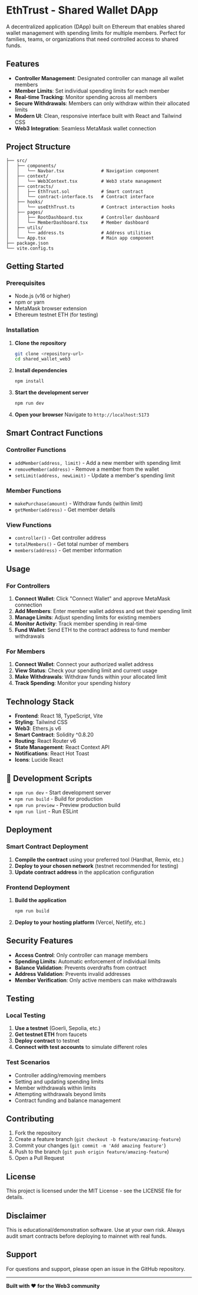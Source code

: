 # EthTrust - Shared Wallet DApp 

A decentralized application (DApp) built on Ethereum that enables shared wallet management with spending limits for multiple members. Perfect for families, teams, or organizations that need controlled access to shared funds.

##  Features

- **Controller Management**: Designated controller can manage all wallet members
- **Member Limits**: Set individual spending limits for each member
- **Real-time Tracking**: Monitor spending across all members
- **Secure Withdrawals**: Members can only withdraw within their allocated limits
- **Modern UI**: Clean, responsive interface built with React and Tailwind CSS
- **Web3 Integration**: Seamless MetaMask wallet connection

##  Project Structure

```
├── src/
│   ├── components/
│   │   └── Navbar.tsx              # Navigation component
│   ├── context/
│   │   └── Web3Context.tsx         # Web3 state management
│   ├── contracts/
│   │   ├── EthTrust.sol            # Smart contract
│   │   └── contract-interface.ts   # Contract interface
│   ├── hooks/
│   │   └── useEthTrust.ts          # Contract interaction hooks
│   ├── pages/
│   │   ├── RootDashboard.tsx       # Controller dashboard
│   │   └── MemberDashboard.tsx     # Member dashboard
│   ├── utils/
│   │   └── address.ts              # Address utilities
│   └── App.tsx                     # Main app component
├── package.json
└── vite.config.ts
```

##  Getting Started

### Prerequisites

- Node.js (v16 or higher)
- npm or yarn
- MetaMask browser extension
- Ethereum testnet ETH (for testing)

### Installation

1. **Clone the repository**
   ```bash
   git clone <repository-url>
   cd shared_wallet_web3
   ```

2. **Install dependencies**
   ```bash
   npm install
   ```

3. **Start the development server**
   ```bash
   npm run dev
   ```

4. **Open your browser**
   Navigate to `http://localhost:5173`

##  Smart Contract Functions

### Controller Functions
- `addMember(address, limit)` - Add a new member with spending limit
- `removeMember(address)` - Remove a member from the wallet
- `setLimit(address, newLimit)` - Update a member's spending limit

### Member Functions
- `makePurchase(amount)` - Withdraw funds (within limit)
- `getMember(address)` - Get member details

### View Functions
- `controller()` - Get controller address
- `totalMembers()` - Get total number of members
- `members(address)` - Get member information

##  Usage

### For Controllers

1. **Connect Wallet**: Click "Connect Wallet" and approve MetaMask connection
2. **Add Members**: Enter member wallet address and set their spending limit
3. **Manage Limits**: Adjust spending limits for existing members
4. **Monitor Activity**: Track member spending in real-time
5. **Fund Wallet**: Send ETH to the contract address to fund member withdrawals

### For Members

1. **Connect Wallet**: Connect your authorized wallet address
2. **View Status**: Check your spending limit and current usage
3. **Make Withdrawals**: Withdraw funds within your allocated limit
4. **Track Spending**: Monitor your spending history

##  Technology Stack

- **Frontend**: React 18, TypeScript, Vite
- **Styling**: Tailwind CSS
- **Web3**: Ethers.js v6
- **Smart Contract**: Solidity ^0.8.20
- **Routing**: React Router v6
- **State Management**: React Context API
- **Notifications**: React Hot Toast
- **Icons**: Lucide React

## 🔧 Development Scripts

- `npm run dev` - Start development server
- `npm run build` - Build for production
- `npm run preview` - Preview production build
- `npm run lint` - Run ESLint

##  Deployment

### Smart Contract Deployment

1. **Compile the contract** using your preferred tool (Hardhat, Remix, etc.)
2. **Deploy to your chosen network** (testnet recommended for testing)
3. **Update contract address** in the application configuration

### Frontend Deployment

1. **Build the application**
   ```bash
   npm run build
   ```

2. **Deploy to your hosting platform** (Vercel, Netlify, etc.)

##  Security Features

- **Access Control**: Only controller can manage members
- **Spending Limits**: Automatic enforcement of individual limits
- **Balance Validation**: Prevents overdrafts from contract
- **Address Validation**: Prevents invalid addresses
- **Member Verification**: Only active members can make withdrawals

##  Testing

### Local Testing

1. **Use a testnet** (Goerli, Sepolia, etc.)
2. **Get testnet ETH** from faucets
3. **Deploy contract** to testnet
4. **Connect with test accounts** to simulate different roles

### Test Scenarios

- Controller adding/removing members
- Setting and updating spending limits
- Member withdrawals within limits
- Attempting withdrawals beyond limits
- Contract funding and balance management

##  Contributing

1. Fork the repository
2. Create a feature branch (`git checkout -b feature/amazing-feature`)
3. Commit your changes (`git commit -m 'Add amazing feature'`)
4. Push to the branch (`git push origin feature/amazing-feature`)
5. Open a Pull Request

##  License

This project is licensed under the MIT License - see the LICENSE file for details.

##  Disclaimer

This is educational/demonstration software. Use at your own risk. Always audit smart contracts before deploying to mainnet with real funds.

##  Support

For questions and support, please open an issue in the GitHub repository.

---

**Built with ❤️ for the Web3 community**
